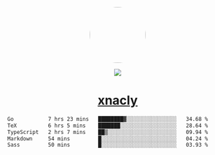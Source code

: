 <p align="center">
  <img style="border-radius: 100px" width="128" height="128" src="https://avatars.githubusercontent.com/u/47723417?v=4"/>
</p>
<p align="center">
  <img src="https://komarev.com/ghpvc/?username=xnacly&&style=flat-square"/>
</p>

<h1 align="center"><a href="https://xnacly.me"> xnacly</a> </h1>

<!--START_SECTION:waka-->

```txt
Go           7 hrs 23 mins   ████████▓░░░░░░░░░░░░░░░░   34.68 %
TeX          6 hrs 5 mins    ███████░░░░░░░░░░░░░░░░░░   28.64 %
TypeScript   2 hrs 7 mins    ██▒░░░░░░░░░░░░░░░░░░░░░░   09.94 %
Markdown     54 mins         █░░░░░░░░░░░░░░░░░░░░░░░░   04.24 %
Sass         50 mins         █░░░░░░░░░░░░░░░░░░░░░░░░   03.93 %
```

<!--END_SECTION:waka-->
